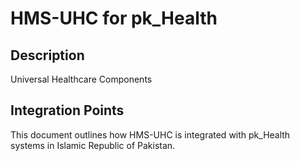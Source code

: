 # HMS-UHC for pk_Health

## Description

Universal Healthcare Components

## Integration Points

This document outlines how HMS-UHC is integrated with pk_Health systems in Islamic Republic of Pakistan.

